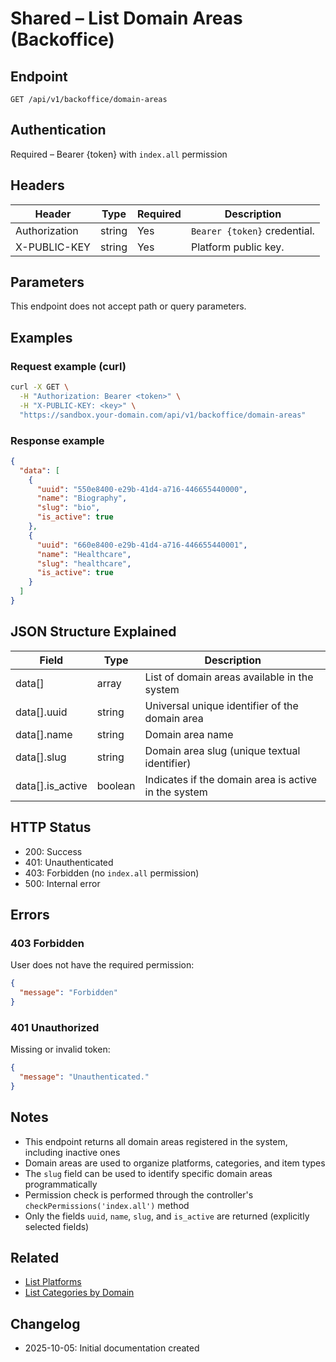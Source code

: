 # Shared – List Domain Areas (Backoffice)

## Endpoint

```
GET /api/v1/backoffice/domain-areas
```

## Authentication

Required – Bearer {token} with `index.all` permission

## Headers

| Header            | Type     | Required    | Description |
| ----------------- | -------- | ----------- | ----------- |
| Authorization     | string   | Yes         | `Bearer {token}` credential. |
| X-PUBLIC-KEY      | string   | Yes         | Platform public key. |

## Parameters

This endpoint does not accept path or query parameters.

## Examples

### Request example (curl)

```bash
curl -X GET \
  -H "Authorization: Bearer <token>" \
  -H "X-PUBLIC-KEY: <key>" \
  "https://sandbox.your-domain.com/api/v1/backoffice/domain-areas"
```

### Response example

```json
{
  "data": [
    {
      "uuid": "550e8400-e29b-41d4-a716-446655440000",
      "name": "Biography",
      "slug": "bio",
      "is_active": true
    },
    {
      "uuid": "660e8400-e29b-41d4-a716-446655440001",
      "name": "Healthcare",
      "slug": "healthcare",
      "is_active": true
    }
  ]
}
```

## JSON Structure Explained

| Field           | Type     | Description |
| --------------- | -------- | ----------- |
| data[]          | array    | List of domain areas available in the system |
| data[].uuid     | string   | Universal unique identifier of the domain area |
| data[].name     | string   | Domain area name |
| data[].slug     | string   | Domain area slug (unique textual identifier) |
| data[].is_active| boolean  | Indicates if the domain area is active in the system |

## HTTP Status

- 200: Success
- 401: Unauthenticated
- 403: Forbidden (no `index.all` permission)
- 500: Internal error

## Errors

### 403 Forbidden
User does not have the required permission:

```json
{
  "message": "Forbidden"
}
```

### 401 Unauthorized
Missing or invalid token:

```json
{
  "message": "Unauthenticated."
}
```

## Notes

- This endpoint returns all domain areas registered in the system, including inactive ones
- Domain areas are used to organize platforms, categories, and item types
- The `slug` field can be used to identify specific domain areas programmatically
- Permission check is performed through the controller's `checkPermissions('index.all')` method
- Only the fields `uuid`, `name`, `slug`, and `is_active` are returned (explicitly selected fields)

## Related

- [List Platforms](./BackofficePlatformIndex.md)
- [List Categories by Domain](./CategoryGroupIndex.md)

## Changelog

- 2025-10-05: Initial documentation created
